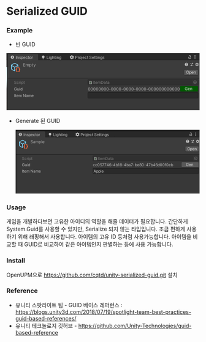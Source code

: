 # Serialized GUID

### Example

- 빈 GUID

![image-20200529101014646](https://github.com/cqtd/unity-serialized-guid/blob/master/Documentation~/image-20200529101014646.png?raw=true/)

- Generate 된 GUID

  ![image-20200529101057208](https://github.com/cqtd/unity-serialized-guid/blob/master/Documentation~/image-20200529101057208.png?raw=true)

### Usage

게임을 개발하다보면 고유한 아이디의 역할을 해줄 데이터가 필요합니다. 간단하게 System.Guid를 사용할 수 있지만, Serialize 되지 않는 타입입니다. 조금 편하게 사용하기 위해 래핑해서 사용합니다. 아이템의 고유 ID 등처럼 사용가능합니다. 아이템을 비교할 때 GUID로 비교하여 같은 아이템인지 판별하는 등에 사용 가능합니다.



### Install

OpenUPM으로 https://github.com/cqtd/unity-serialized-guid.git 설치



### Reference

- 유니티 스팟라이트 팀 - GUID 베이스 레퍼런스 : https://blogs.unity3d.com/2018/07/19/spotlight-team-best-practices-guid-based-references/
- 유니티 테크놀로지 깃허브 - https://github.com/Unity-Technologies/guid-based-reference